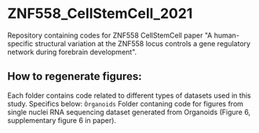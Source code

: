 # ZNF558_CellStemCell_2021
Repository containing codes for ZNF558 CellStemCell paper "A human-specific structural variation at the ZNF558 locus controls a gene regulatory network during forebrain development".

## How to regenerate figures:
Each folder contains code related to different types of datasets used in this study. Specifics below:
`Òrganoids` Folder contaning code for figures from single nuclei RNA sequencing dataset generated from Organoids (Figure 6, supplementary figure 6 in paper).


